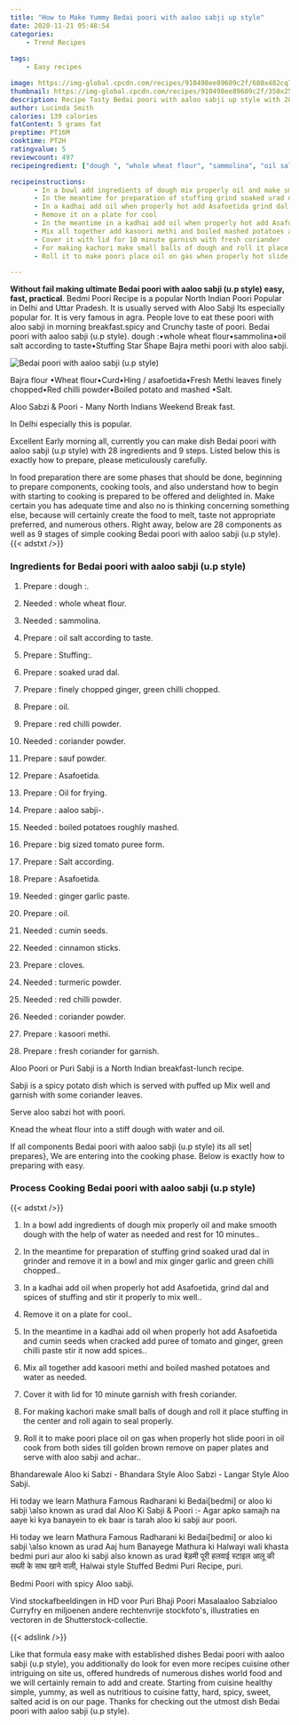 ```yaml
---
title: "How to Make Yummy Bedai poori with aaloo sabji up style"
date: 2020-11-21 05:48:54
categories:
    - Trend Recipes
    
tags:
    - Easy recipes

image: https://img-global.cpcdn.com/recipes/910498ee89609c2f/680x482cq70/bedai-poori-with-aaloo-sabji-up-style-recipe-main-photo.jpg
thumbnail: https://img-global.cpcdn.com/recipes/910498ee89609c2f/350x250cq70/bedai-poori-with-aaloo-sabji-up-style-recipe-main-photo.jpg
description: Recipe Tasty Bedai poori with aaloo sabji up style with 28 ingredients and 9 stages of easy cooking.
author: Lucinda Smith
calories: 139 calories
fatContent: 5 grams fat
preptime: PT16M
cooktime: PT2H
ratingvalue: 5
reviewcount: 497
recipeingredient: ["dough ", "whole wheat flour", "sammolina", "oil salt according to taste", "Stuffing", "soaked urad dal", "finely chopped ginger green chilli chopped", "oil", "red chilli powder", "coriander powder", "sauf powder", "Asafoetida", "Oil for frying", "aaloo sabji", "boiled potatoes roughly mashed", "big sized tomato puree form", "Salt according", "Asafoetida", "ginger garlic paste", "oil", "cumin seeds", "cinnamon sticks", "cloves", "turmeric powder", "red chilli powder", "coriander powder", "kasoori methi", "fresh coriander for garnish"]

recipeinstructions: 
      - In a bowl add ingredients of dough mix properly oil and make smooth dough with the help of water as needed and rest for 10 minutes 
      - In the meantime for preparation of stuffing grind soaked urad dal in grinder and remove it in a bowl and mix ginger garlic and green chilli chopped 
      - In a kadhai add oil when properly hot add Asafoetida grind dal and spices of stuffing and stir it properly to mix well 
      - Remove it on a plate for cool 
      - In the meantime in a kadhai add oil when properly hot add Asafoetida and cumin seeds when cracked add puree of tomato and ginger green chilli paste stir it now add spices 
      - Mix all together add kasoori methi and boiled mashed potatoes and water as needed 
      - Cover it with lid for 10 minute garnish with fresh coriander 
      - For making kachori make small balls of dough and roll it place stuffing in the center and roll again to seal properly 
      - Roll it to make poori place oil on gas when properly hot slide poori in oil cook from both sides till golden brown remove on paper plates and serve with aloo sabji and achar

---
```




**Without fail making ultimate Bedai poori with aaloo sabji (u.p style) easy, fast, practical**. Bedmi Poori Recipe is a popular North Indian Poori Popular in Delhi and Uttar Pradesh. It is usually served with Aloo Sabji Its especially popular for. It is very famous in agra. People love to eat these poori with aloo sabji in morning breakfast.spicy and Crunchy taste of poori. Bedai poori with aaloo sabji (u.p style). dough :•whole wheat flour•sammolina•oil salt according to taste•Stuffing Star Shape Bajra methi poori with aloo sabji.


![Bedai poori with aaloo sabji (u.p style)](https://img-global.cpcdn.com/recipes/910498ee89609c2f/680x482cq70/bedai-poori-with-aaloo-sabji-up-style-recipe-main-photo.jpg "Bedai poori with aaloo sabji (u.p style)")



Bajra flour •Wheat flour•Curd•Hing / asafoetida•Fresh Methi leaves finely chopped•Red chilli powder•Boiled potato and mashed •Salt.

Aloo Sabzi &amp; Poori - Many North Indians Weekend Break fast.

In Delhi especially this is popular.


Excellent Early morning all, currently you can make dish Bedai poori with aaloo sabji (u.p style) with 28 ingredients and 9 steps. Listed below this is exactly how to prepare, please meticulously carefully.

In food preparation there are some phases that should be done, beginning to prepare components, cooking tools, and also understand how to begin with starting to cooking is prepared to be offered and delighted in. Make certain you has adequate time and also no is thinking concerning something else, because will certainly create the food to melt, taste not appropriate preferred, and numerous others. Right away, below are 28 components as well as 9 stages of simple cooking Bedai poori with aaloo sabji (u.p style).
{{< adstxt />}}

### Ingredients for Bedai poori with aaloo sabji (u.p style)


1. Prepare  : dough :.

1. Needed  : whole wheat flour.

1. Needed  : sammolina.

1. Prepare  : oil salt according to taste.

1. Prepare  : Stuffing:.

1. Prepare  : soaked urad dal.

1. Prepare  : finely chopped ginger, green chilli chopped.

1. Prepare  : oil.

1. Prepare  : red chilli powder.

1. Needed  : coriander powder.

1. Prepare  : sauf powder.

1. Prepare  : Asafoetida.

1. Prepare  : Oil for frying.

1. Prepare  : aaloo sabji-.

1. Needed  : boiled potatoes roughly mashed.

1. Prepare  : big sized tomato puree form.

1. Prepare  : Salt according.

1. Prepare  : Asafoetida.

1. Needed  : ginger garlic paste.

1. Prepare  : oil.

1. Needed  : cumin seeds.

1. Needed  : cinnamon sticks.

1. Prepare  : cloves.

1. Needed  : turmeric powder.

1. Needed  : red chilli powder.

1. Needed  : coriander powder.

1. Prepare  : kasoori methi.

1. Prepare  : fresh coriander for garnish.


Aloo Poori or Puri Sabji is a North Indian breakfast-lunch recipe.

Sabji is a spicy potato dish which is served with puffed up Mix well and garnish with some coriander leaves.

Serve aloo sabzi hot with poori.

Knead the wheat flour into a stiff dough with water and oil.


If all components Bedai poori with aaloo sabji (u.p style) its all set| prepares}, We are entering into the cooking phase. Below is exactly how to preparing with easy.

### Process Cooking Bedai poori with aaloo sabji (u.p style)

{{< adstxt />}}


1. In a bowl add ingredients of dough mix properly oil and make smooth dough with the help of water as needed and rest for 10 minutes..



1. In the meantime for preparation of stuffing grind soaked urad dal in grinder and remove it in a bowl and mix ginger garlic and green chilli chopped..



1. In a kadhai add oil when properly hot add Asafoetida, grind dal and spices of stuffing and stir it properly to mix well..



1. Remove it on a plate for cool..



1. In the meantime in a kadhai add oil when properly hot add Asafoetida and cumin seeds when cracked add puree of tomato and ginger, green chilli paste stir it now add spices..



1. Mix all together add kasoori methi and boiled mashed potatoes and water as needed.



1. Cover it with lid for 10 minute garnish with fresh coriander.



1. For making kachori make small balls of dough and roll it place stuffing in the center and roll again to seal properly.



1. Roll it to make poori place oil on gas when properly hot slide poori in oil cook from both sides till golden brown remove on paper plates and serve with aloo sabji and achar..




Bhandarewale Aloo ki Sabzi - Bhandara Style Aloo Sabzi - Langar Style Aloo Sabji.

Hi today we learn Mathura Famous Radharani ki Bedai[bedmi] or aloo ki sabji \also known as urad dal Aloo Ki Sabji &amp; Poori :- Agar apko samajh na aaye ki kya banayein to ek baar is tarah aloo ki sabji aur poori.

Hi today we learn Mathura Famous Radharani ki Bedai[bedmi] or aloo ki sabji \also known as urad Aaj hum Banayege Mathura ki Halwayi wali khasta bedmi puri aur aloo ki sabji also known as urad बेड़मी पूरी हलवाई स्टाइल आलू की सब्ज़ी के साथ खाने वाली, Halwai style Stuffed Bedmi Puri Recipe, puri.

Bedmi Poori with spicy Aloo sabji.

Vind stockafbeeldingen in HD voor Puri Bhaji Poori Masalaaloo Sabzialoo Curryfry en miljoenen andere rechtenvrije stockfoto&#39;s, illustraties en vectoren in de Shutterstock-collectie.


{{< adslink />}}

Like that formula easy make with established dishes Bedai poori with aaloo sabji (u.p style), you additionally do look for even more recipes cuisine other intriguing on site us, offered hundreds of numerous dishes world food and we will certainly remain to add and create. Starting from cuisine healthy simple, yummy, as well as nutritious to cuisine fatty, hard, spicy, sweet, salted acid is on our page. Thanks for checking out the utmost dish Bedai poori with aaloo sabji (u.p style).
